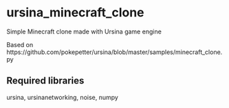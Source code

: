 # ursina_minecraft_clone

<p>Simple Minecraft clone made with Ursina game engine</p>
<p>Based on https://github.com/pokepetter/ursina/blob/master/samples/minecraft_clone.py</p>

## Required libraries

ursina, ursinanetworking,
noise,
numpy
